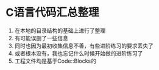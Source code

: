 # C语言代码汇总整理

1. 在本地的目录结构的基础上进行了整理
2. 有可能误删了一些信息
3. 同时也因为最初收集信息不善，有些进阶练习的要求丢失了
4. 或者根本没有，我也忘记什么时候开始做的进阶练习了
5. 工程文件均是基于Code::Blocks的
